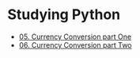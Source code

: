 # Studying Python

* [05. Currency Conversion part One](https://github.com/oneonlee/Python/blob/main/05.%20Currency%20Conversion%20part%20One/day05.ipynb)
* [06. Currency Conversion part Two](https://github.com/oneonlee/Python/blob/main/06.%20Currency%20Conversion%20part%20Two/day06.ipynb)
